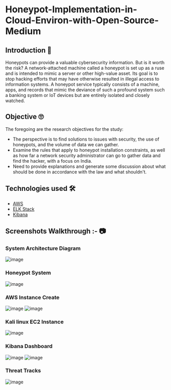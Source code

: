 # Honeypot-Implementation-in-Cloud-Environ-with-Open-Source-Medium

## Introduction 🔔
Honeypots can provide a valuable cybersecurity information. But is it worth the risk? A network-attached machine called a honeypot is set up as a ruse and is intended to mimic a server or other high-value asset. Its goal is to stop hacking efforts that may have otherwise resulted in illegal access to information systems. A honeypot service typically consists of a machine, apps, and    records that mimic the deviance of such a profound system such a banking system or IoT devices but are entirely isolated and closely watched.

## Objective 🙄

The foregoing are the research objectives for the study:
- The perspective is to find solutions to issues with security, the use of honeypots, and the volume of data we can gather.
- Examine the rules that apply to honeypot installation constraints, as well as how far a network security administrator can go to gather data and find the hacker, with a focus on India.
- Need to provide explanations and generate some discussion about what should be done in accordance with the law and what shouldn't.

## Technologies used 🛠️

- [AWS](https://aws.amazon.com/)
- [ELK Stack](https://www.elastic.co/elastic-stack)
- [Kibana](https://www.elastic.co/kibana/kibana-dashboard)

## Screenshots Walkthrough :- 📷

### System Architecture Diagram
![image](https://github.com/Dushyant029/Honeypot-Implementation-in-Cloud-Environ-with-Open-Source-Medium/assets/55031190/f80cfac9-3e0f-418a-8797-a1821bf87ae8)

### Honeypot System
![image](https://github.com/Dushyant029/Honeypot-Implementation-in-Cloud-Environ-with-Open-Source-Medium/assets/55031190/a79a01d6-68aa-453a-99dd-ca9067c89606)

### AWS Instance Create
![image](https://github.com/Dushyant029/Honeypot-Implementation-in-Cloud-Environ-with-Open-Source-Medium/assets/55031190/f4135a85-5985-4e4e-9bb8-26ae8ed2be25)
![image](https://github.com/Dushyant029/Honeypot-Implementation-in-Cloud-Environ-with-Open-Source-Medium/assets/55031190/efb25d02-ee61-44f2-8140-e2899f5d1260)

### Kali linux EC2 Instance
![image](https://github.com/Dushyant029/Honeypot-Implementation-in-Cloud-Environ-with-Open-Source-Medium/assets/55031190/07e3ba00-01b0-40a9-832d-e24633da9eab)

### Kibana Dashboard
![image](https://github.com/Dushyant029/Honeypot-Implementation-in-Cloud-Environ-with-Open-Source-Medium/assets/55031190/6d89dc49-821d-499f-845c-94613c599fb7)
![image](https://github.com/Dushyant029/Honeypot-Implementation-in-Cloud-Environ-with-Open-Source-Medium/assets/55031190/8c70f9fd-6a5c-49bc-8d8f-fd70f124558e)

### Threat Tracks
![image](https://github.com/Dushyant029/Honeypot-Implementation-in-Cloud-Environ-with-Open-Source-Medium/assets/55031190/9bfa4827-627a-47b2-8274-3b3bb871b3ed)
